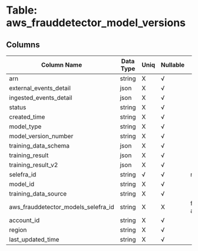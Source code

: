 # Table: aws_frauddetector_model_versions

## Columns 

|  Column Name   |  Data Type  | Uniq | Nullable | Description | 
|  ----  | ----  | ----  | ----  | ---- | 
| arn | string | X | √ |  | 
| external_events_detail | json | X | √ |  | 
| ingested_events_detail | json | X | √ |  | 
| status | string | X | √ |  | 
| created_time | string | X | √ |  | 
| model_type | string | X | √ |  | 
| model_version_number | string | X | √ |  | 
| training_data_schema | json | X | √ |  | 
| training_result | json | X | √ |  | 
| training_result_v2 | json | X | √ |  | 
| selefra_id | string | √ | √ | random id | 
| model_id | string | X | √ |  | 
| training_data_source | string | X | √ |  | 
| aws_frauddetector_models_selefra_id | string | X | X | fk to aws_frauddetector_selefra_id | 
| account_id | string | X | √ |  | 
| region | string | X | √ |  | 
| last_updated_time | string | X | √ |  | 


